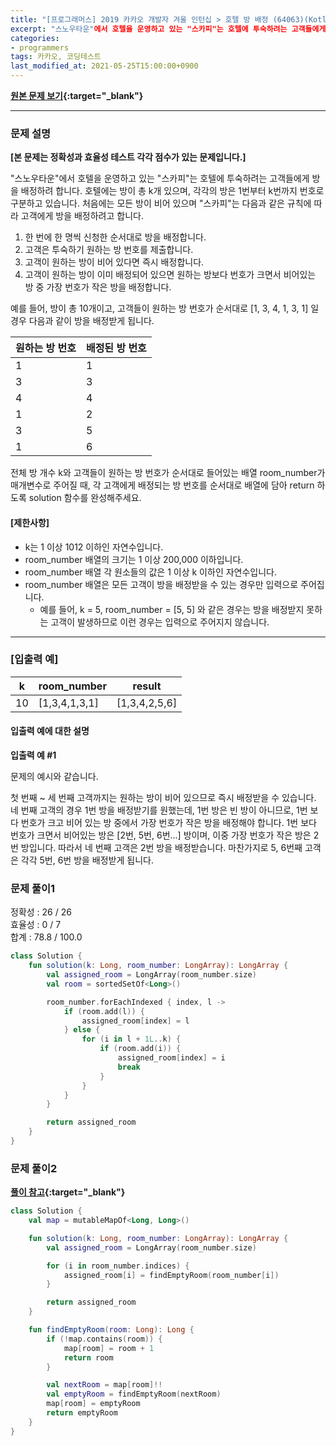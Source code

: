 ```yaml
---
title: "[프로그래머스] 2019 카카오 개발자 겨울 인턴십 > 호텔 방 배정 (64063)(Kotlin)"
excerpt: "스노우타운"에서 호텔을 운영하고 있는 "스카피"는 호텔에 투숙하려는 고객들에게 방을 배정하려 합니다. 호텔에는 방이 총 k개 있으며, 각각의 방은 1번부터 k번까지 번호로 구분하고 있습니다. 처음에는 모든 방이 비어 있으며 "스카피"는 다음과 같은 규칙에 따라 고객에게 방을 배정하려고 합니다.
categories:
- programmers
tags: 카카오, 코딩테스트
last_modified_at: 2021-05-25T15:00:00+0900
---
```


**[원본 문제 보기](https://programmers.co.kr/learn/courses/30/lessons/64063?language=kotlin){:target="_blank"}**

***

### 문제 설명

**[본 문제는 정확성과 효율성 테스트 각각 점수가 있는 문제입니다.]**

"스노우타운"에서 호텔을 운영하고 있는 "스카피"는 호텔에 투숙하려는 고객들에게 방을 배정하려 합니다. 호텔에는 방이 총 k개 있으며, 각각의 방은 1번부터 k번까지 번호로 구분하고 있습니다. 처음에는 모든 방이 비어 있으며 "스카피"는 다음과 같은 규칙에 따라 고객에게 방을 배정하려고 합니다.

1. 한 번에 한 명씩 신청한 순서대로 방을 배정합니다.
2. 고객은 투숙하기 원하는 방 번호를 제출합니다.
3. 고객이 원하는 방이 비어 있다면 즉시 배정합니다.
4. 고객이 원하는 방이 이미 배정되어 있으면 원하는 방보다 번호가 크면서 비어있는 방 중 가장 번호가 작은 방을 배정합니다.

예를 들어, 방이 총 10개이고, 고객들이 원하는 방 번호가 순서대로 [1, 3, 4, 1, 3, 1] 일 경우 다음과 같이 방을 배정받게 됩니다.

| 원하는 방 번호 | 배정된 방 번호 |
| -------------- | -------------- |
| 1              | 1              |
| 3              | 3              |
| 4              | 4              |
| 1              | 2              |
| 3              | 5              |
| 1              | 6              |

전체 방 개수 k와 고객들이 원하는 방 번호가 순서대로 들어있는 배열 room_number가 매개변수로 주어질 때, 각 고객에게 배정되는 방 번호를 순서대로 배열에 담아 return 하도록 solution 함수를 완성해주세요.

#### **[제한사항]**

- k는 1 이상 1012 이하인 자연수입니다.
- room_number 배열의 크기는 1 이상 200,000 이하입니다.
- room_number 배열 각 원소들의 값은 1 이상 k 이하인 자연수입니다.
- room_number 배열은 모든 고객이 방을 배정받을 수 있는 경우만 입력으로 주어집니다.
  - 예를 들어, k = 5, room_number = [5, 5] 와 같은 경우는 방을 배정받지 못하는 고객이 발생하므로 이런 경우는 입력으로 주어지지 않습니다.

------

### **[입출력 예]**

| k    | room_number   | result        |
| ---- | ------------- | ------------- |
| 10   | [1,3,4,1,3,1] | [1,3,4,2,5,6] |

#### **입출력 예에 대한 설명**

**입출력 예 #1**

문제의 예시와 같습니다.

첫 번째 ~ 세 번째 고객까지는 원하는 방이 비어 있으므로 즉시 배정받을 수 있습니다. 네 번째 고객의 경우 1번 방을 배정받기를 원했는데, 1번 방은 빈 방이 아니므로, 1번 보다 번호가 크고 비어 있는 방 중에서 가장 번호가 작은 방을 배정해야 합니다. 1번 보다 번호가 크면서 비어있는 방은 [2번, 5번, 6번...] 방이며, 이중 가장 번호가 작은 방은 2번 방입니다. 따라서 네 번째 고객은 2번 방을 배정받습니다. 마찬가지로 5, 6번째 고객은 각각 5번, 6번 방을 배정받게 됩니다.




### 문제 풀이1

정확성 : 26 / 26<br/>
효율성 :  0 /  7<br/>
합계 : 78.8 / 100.0<br/> 

```kotlin
class Solution {
    fun solution(k: Long, room_number: LongArray): LongArray {
        val assigned_room = LongArray(room_number.size)
        val room = sortedSetOf<Long>()

        room_number.forEachIndexed { index, l ->
            if (room.add(l)) {
                assigned_room[index] = l
            } else {
                for (i in l + 1L..k) {
                    if (room.add(i)) {
                        assigned_room[index] = i
                        break
                    }
                }
            }
        }

        return assigned_room
    }
}
```





### 문제 풀이2
**[풀이 참고]( https://bcp0109.tistory.com/188 ){:target="_blank"}**<br/>

```kotlin
class Solution {
    val map = mutableMapOf<Long, Long>()

    fun solution(k: Long, room_number: LongArray): LongArray {
        val assigned_room = LongArray(room_number.size)

        for (i in room_number.indices) {
            assigned_room[i] = findEmptyRoom(room_number[i])
        }

        return assigned_room
    }

    fun findEmptyRoom(room: Long): Long {
        if (!map.contains(room)) {
            map[room] = room + 1
            return room
        }

        val nextRoom = map[room]!!
        val emptyRoom = findEmptyRoom(nextRoom)
        map[room] = emptyRoom
        return emptyRoom
    }
}
```